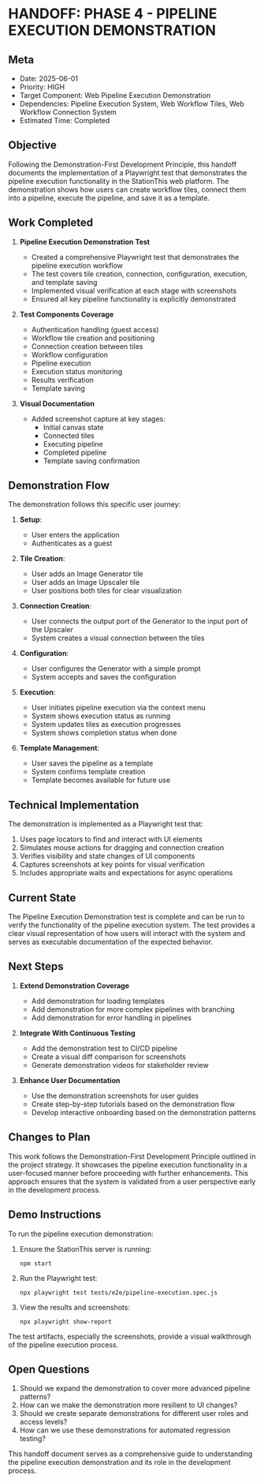 # HANDOFF: PHASE 4 - PIPELINE EXECUTION DEMONSTRATION

## Meta
- Date: 2025-06-01
- Priority: HIGH
- Target Component: Web Pipeline Execution Demonstration
- Dependencies: Pipeline Execution System, Web Workflow Tiles, Web Workflow Connection System
- Estimated Time: Completed

## Objective

Following the Demonstration-First Development Principle, this handoff documents the implementation of a Playwright test that demonstrates the pipeline execution functionality in the StationThis web platform. The demonstration shows how users can create workflow tiles, connect them into a pipeline, execute the pipeline, and save it as a template.

## Work Completed

1. **Pipeline Execution Demonstration Test**
   - Created a comprehensive Playwright test that demonstrates the pipeline execution workflow
   - The test covers tile creation, connection, configuration, execution, and template saving
   - Implemented visual verification at each stage with screenshots
   - Ensured all key pipeline functionality is explicitly demonstrated

2. **Test Components Coverage**
   - Authentication handling (guest access)
   - Workflow tile creation and positioning
   - Connection creation between tiles
   - Workflow configuration
   - Pipeline execution
   - Execution status monitoring
   - Results verification
   - Template saving

3. **Visual Documentation**
   - Added screenshot capture at key stages:
     - Initial canvas state
     - Connected tiles
     - Executing pipeline
     - Completed pipeline
     - Template saving confirmation

## Demonstration Flow

The demonstration follows this specific user journey:

1. **Setup**: 
   - User enters the application
   - Authenticates as a guest

2. **Tile Creation**:
   - User adds an Image Generator tile
   - User adds an Image Upscaler tile
   - User positions both tiles for clear visualization

3. **Connection Creation**:
   - User connects the output port of the Generator to the input port of the Upscaler
   - System creates a visual connection between the tiles

4. **Configuration**:
   - User configures the Generator with a simple prompt
   - System accepts and saves the configuration

5. **Execution**:
   - User initiates pipeline execution via the context menu
   - System shows execution status as running
   - System updates tiles as execution progresses
   - System shows completion status when done

6. **Template Management**:
   - User saves the pipeline as a template
   - System confirms template creation
   - Template becomes available for future use

## Technical Implementation

The demonstration is implemented as a Playwright test that:

1. Uses page locators to find and interact with UI elements
2. Simulates mouse actions for dragging and connection creation
3. Verifies visibility and state changes of UI components
4. Captures screenshots at key points for visual verification
5. Includes appropriate waits and expectations for async operations

## Current State

The Pipeline Execution Demonstration test is complete and can be run to verify the functionality of the pipeline execution system. The test provides a clear visual representation of how users will interact with the system and serves as executable documentation of the expected behavior.

## Next Steps

1. **Extend Demonstration Coverage**
   - Add demonstration for loading templates
   - Add demonstration for more complex pipelines with branching
   - Add demonstration for error handling in pipelines

2. **Integrate With Continuous Testing**
   - Add the demonstration test to CI/CD pipeline
   - Create a visual diff comparison for screenshots
   - Generate demonstration videos for stakeholder review

3. **Enhance User Documentation**
   - Use the demonstration screenshots for user guides
   - Create step-by-step tutorials based on the demonstration flow
   - Develop interactive onboarding based on the demonstration patterns

## Changes to Plan

This work follows the Demonstration-First Development Principle outlined in the project strategy. It showcases the pipeline execution functionality in a user-focused manner before proceeding with further enhancements. This approach ensures that the system is validated from a user perspective early in the development process.

## Demo Instructions

To run the pipeline execution demonstration:

1. Ensure the StationThis server is running:
   ```
   npm start
   ```

2. Run the Playwright test:
   ```
   npx playwright test tests/e2e/pipeline-execution.spec.js
   ```

3. View the results and screenshots:
   ```
   npx playwright show-report
   ```

The test artifacts, especially the screenshots, provide a visual walkthrough of the pipeline execution process.

## Open Questions

1. Should we expand the demonstration to cover more advanced pipeline patterns?
2. How can we make the demonstration more resilient to UI changes?
3. Should we create separate demonstrations for different user roles and access levels?
4. How can we use these demonstrations for automated regression testing?

This handoff document serves as a comprehensive guide to understanding the pipeline execution demonstration and its role in the development process. 